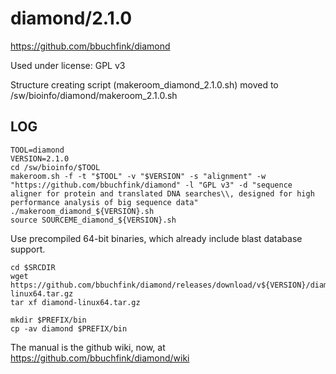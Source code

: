 diamond/2.1.0
=============

<https://github.com/bbuchfink/diamond>

Used under license:
GPL v3

Structure creating script (makeroom_diamond_2.1.0.sh) moved to /sw/bioinfo/diamond/makeroom_2.1.0.sh

LOG
---

    TOOL=diamond
    VERSION=2.1.0
    cd /sw/bioinfo/$TOOL
    makeroom.sh -f -t "$TOOL" -v "$VERSION" -s "alignment" -w "https://github.com/bbuchfink/diamond" -l "GPL v3" -d "sequence aligner for protein and translated DNA searches\\, designed for high performance analysis of big sequence data"
    ./makeroom_diamond_${VERSION}.sh
    source SOURCEME_diamond_${VERSION}.sh

Use precompiled 64-bit binaries, which already include blast database support.

    cd $SRCDIR
    wget https://github.com/bbuchfink/diamond/releases/download/v${VERSION}/diamond-linux64.tar.gz
    tar xf diamond-linux64.tar.gz

    mkdir $PREFIX/bin
    cp -av diamond $PREFIX/bin

The manual is the github wiki, now, at <https://github.com/bbuchfink/diamond/wiki>

